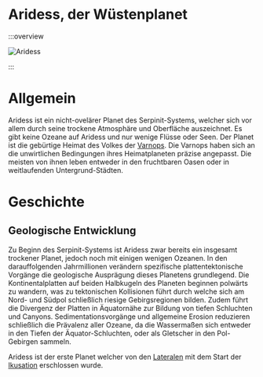 # Aridess, der Wüstenplanet

:::overview

![Aridess](./images/Aridess_Planet_Weltraum-Ansicht.png)

:::

# Allgemein
Aridess ist ein nicht-ovelärer Planet des Serpinit-Systems, welcher sich vor allem durch seine trockene Atmosphäre und Oberfläche auszeichnet.
Es gibt keine Ozeane auf Aridess und nur wenige Flüsse oder Seen.
Der Planet ist die gebürtige Heimat des Volkes der [Varnops](/content/Volk_/Varnops/index.md).
Die Varnops haben sich an die unwirtlichen Bedingungen ihres Heimatplaneten präzise angepasst.
Die meisten von ihnen leben entweder in den fruchtbaren Oasen oder in weitlaufenden Untergrund-Städten.

# Geschichte

## Geologische Entwicklung
Zu Beginn des Serpinit-Systems ist Aridess zwar bereits ein insgesamt trockener Planet, jedoch noch mit einigen wenigen Ozeanen.
In den darauffolgenden Jahrmillionen verändern spezifische plattentektonische Vorgänge die geologische Ausprägung dieses Planetens grundlegend.
Die Kontinentalplatten auf beiden Halbkugeln des Planeten beginnen polwärts zu wandern, was zu tektonischen Kollisionen führt durch welche sich am Nord- und Südpol  schließlich riesige Gebirgsregionen bilden.
Zudem führt die Divergenz der Platten in Äquatornähe zur Bildung von tiefen Schluchten und Canyons.
Sedimentationsvorgänge und allgemeine Erosion reduzieren schließlich die Prävalenz aller Ozeane, da die Wassermaßen sich entweder in den Tiefen der Äquator-Schluchten, oder als Gletscher in den Pol-Gebirgen sammeln.

Aridess ist der erste Planet welcher von den [Lateralen](/content/Volk_/Lateralen_/index.md) mit dem Start der [Ikusation](/content/Ereignis_/Ikusation.md) erschlossen wurde.